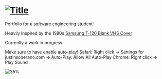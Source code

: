 # [![Title](https://i.imgur.com/NMOlWYA.png)](https://justinsoberano.com)

Portfolio for a software engineering student!

Heavily Inspired by the 1980s <a href="https://rare-gallery.com/mocahbig/460738-vaporwave-90s-cassette-vintage-Samsung-video-tape.png"> Samsung T-120 Blank VHS Cover </a>

Currently a work in progress.

Make sure to have enable auto-play!
Safari: Right click -> Settings for justinsoberano.com -> Auto-Play: Allow All Auto-Play
Chrome: Right click -> Play Sound

![35%](https://progress-bar.dev/35)

